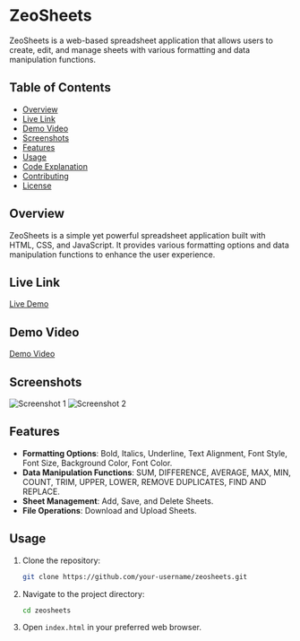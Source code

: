 # ZeoSheets

ZeoSheets is a web-based spreadsheet application that allows users to create, edit, and manage sheets with various formatting and data manipulation functions.

## Table of Contents
- [Overview](#overview)
- [Live Link](#live-link)
- [Demo Video](#demo-video)
- [Screenshots](#screenshots)
- [Features](#features)
- [Usage](#usage)
- [Code Explanation](#code-explanation)
- [Contributing](#contributing)
- [License](#license)

## Overview
ZeoSheets is a simple yet powerful spreadsheet application built with HTML, CSS, and JavaScript. It provides various formatting options and data manipulation functions to enhance the user experience.

## Live Link
[Live Demo](#) 

## Demo Video
[Demo Video](#) 

## Screenshots
![Screenshot 1](screenshots/screenshot1.png) 
![Screenshot 2](screenshots/screenshot2.png) 

## Features
- **Formatting Options**: Bold, Italics, Underline, Text Alignment, Font Style, Font Size, Background Color, Font Color.
- **Data Manipulation Functions**: SUM, DIFFERENCE, AVERAGE, MAX, MIN, COUNT, TRIM, UPPER, LOWER, REMOVE DUPLICATES, FIND AND REPLACE.
- **Sheet Management**: Add, Save, and Delete Sheets.
- **File Operations**: Download and Upload Sheets.

## Usage
1. Clone the repository:
    ```bash
    git clone https://github.com/your-username/zeosheets.git
    ```
2. Navigate to the project directory:
    ```bash
    cd zeosheets
    ```
3. Open `index.html` in your preferred web browser.
